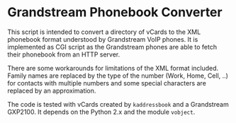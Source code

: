 # Grandstream Phonebook Converter

This script is intended to convert a directory of vCards to the XML phonebook
format understood by Grandstream VoIP phones. It is implemented as CGI script as
the Grandstream phones are able to fetch their phonebook from an HTTP server.

There are some workarounds for limitations of the XML format included. Family
names are replaced by the type of the number (Work, Home, Cell, ..) for contacts
with multiple numbers and some special characters are replaced by an
approximation.

The code is tested with vCards created by `kaddressbook` and a Grandstream
GXP2100. It depends on the Python 2.x and the module `vobject`.

